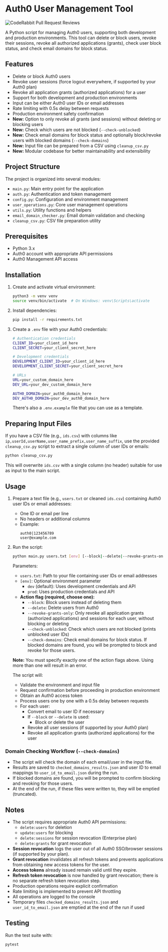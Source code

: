 # Auth0 User Management Tool

![CodeRabbit Pull Request Reviews](https://img.shields.io/coderabbit/prs/github/nikosalonen/deletepy?utm_source=oss&utm_medium=github&utm_campaign=nikosalonen%2Fdeletepy&labelColor=171717&color=FF570A&link=https%3A%2F%2Fcoderabbit.ai&label=CodeRabbit+Reviews)

A Python script for managing Auth0 users, supporting both development and production environments. This tool can delete or block users, revoke their sessions, revoke all authorized applications (grants), check user block status, and check email domains for block status.

## Features

- Delete or block Auth0 users
- Revoke user sessions (force logout everywhere, if supported by your Auth0 plan)
- Revoke all application grants (authorized applications) for a user
- Support for both development and production environments
- Input can be either Auth0 user IDs or email addresses
- Rate limiting with 0.5s delay between requests
- Production environment safety confirmation
- **New:** Option to only revoke all grants (and sessions) without deleting or blocking users
- **New:** Check which users are not blocked (`--check-unblocked`)
- **New:** Check email domains for block status and optionally block/revoke users with blocked domains (`--check-domains`)
- **New:** Input file can be prepared from a CSV using `cleanup_csv.py`
- **New:** Modular codebase for better maintainability and extensibility

## Project Structure

The project is organized into several modules:

- `main.py`: Main entry point for the application
- `auth.py`: Authentication and token management
- `config.py`: Configuration and environment management
- `user_operations.py`: Core user management operations
- `utils.py`: Utility functions and helpers
- `email_domain_checker.py`: Email domain validation and checking
- `cleanup_csv.py`: CSV file preparation utility

## Prerequisites

- Python 3.x
- Auth0 account with appropriate API permissions
- Auth0 Management API access

## Installation

1. Create and activate virtual environment:
   ```bash
   python3 -m venv venv
   source venv/bin/activate  # On Windows: venv\Scripts\activate
   ```

2. Install dependencies:
   ```bash
   pip install -r requirements.txt
   ```

3. Create a `.env` file with your Auth0 credentials:
   ```bash
   # Authentication credentials
   CLIENT_ID=your_client_id_here
   CLIENT_SECRET=your_client_secret_here

   # Development credentials
   DEVELOPMENT_CLIENT_ID=your_client_id_here
   DEVELOPMENT_CLIENT_SECRET=your_client_secret_here

   # URLs
   URL=your_custom_domain_here
   DEV_URL=your_dev_custom_domain_here

   AUTH0_DOMAIN=your_auth0_domain_here
   DEV_AUTH0_DOMAIN=your_dev_auth0_domain_here
   ```

   There's also a `.env.example` file that you can use as a template.

## Preparing Input Files

If you have a CSV file (e.g., `ids.csv`) with columns like `ip,userId,userName,user_name_prefix,user_name_suffix`, use the provided `cleanup_csv.py` script to extract a single column of user IDs or emails:

```bash
python cleanup_csv.py
```

This will overwrite `ids.csv` with a single column (no header) suitable for use as input to the main script.

## Usage

1. Prepare a text file (e.g., `users.txt` or cleaned `ids.csv`) containing Auth0 user IDs or email addresses:
   - One ID or email per line
   - No headers or additional columns
   - Example:
     ```
     auth0|123456789
     user@example.com
     ```

2. Run the script:
   ```bash
   python main.py users.txt [env] [--block|--delete|--revoke-grants-only|--check-unblocked|--check-domains]
   ```

   Parameters:
   - `users.txt`: Path to your file containing user IDs or email addresses
   - `[env]`: Optional environment parameter
     - `dev` (default): Uses development credentials and API
     - `prod`: Uses production credentials and API
   - **Action flag (required, choose one):**
     - `--block`: Block users instead of deleting them
     - `--delete`: Delete users from Auth0
     - `--revoke-grants-only`: Only revoke all application grants (authorized applications) and sessions for each user, without blocking or deleting
     - `--check-unblocked`: Check which users are not blocked (prints unblocked user IDs)
     - `--check-domains`: Check email domains for block status. If blocked domains are found, you will be prompted to block and revoke for those users.

   **Note:** You must specify exactly one of the action flags above. Using more than one will result in an error.

   The script will:
   - Validate the environment and input file
   - Request confirmation before proceeding in production environment
   - Obtain an Auth0 access token
   - Process users one by one with a 0.5s delay between requests
   - For each user:
     - Convert email to user ID if necessary
     - If `--block` or `--delete` is used:
       - Block or delete the user
     - Revoke all user sessions (if supported by your Auth0 plan)
     - Revoke all application grants (authorized applications) for the user

### Domain Checking Workflow (`--check-domains`)

- The script will check the domain of each email/user in the input file.
- Results are saved to `checked_domains_results.json` and user ID to email mappings to `user_id_to_email.json` during the run.
- If blocked domains are found, you will be prompted to confirm blocking and revoking for those users.
- At the end of the run, if these files were written to, they will be emptied (truncated).

## Notes

- The script requires appropriate Auth0 API permissions:
  - `delete:users` for deletion
  - `update:users` for blocking
  - `delete:sessions` for session revocation (Enterprise plan)
  - `delete:grants` for grant revocation
- **Session revocation** logs the user out of all Auth0 SSO/browser sessions (if supported by your plan).
- **Grant revocation** invalidates all refresh tokens and prevents applications from obtaining new access tokens for the user.
- **Access tokens** already issued remain valid until they expire.
- **Refresh token revocation** is now handled by grant revocation; there is no separate refresh token revocation step.
- Production operations require explicit confirmation
- Rate limiting is implemented to prevent API throttling
- All operations are logged to the console
- Temporary files `checked_domains_results.json` and `user_id_to_email.json` are emptied at the end of the run if used

## Testing

Run the test suite with:
```bash
pytest
```
